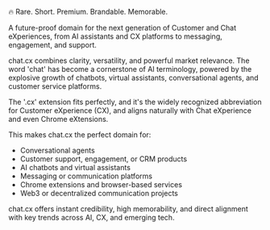 🔥 Rare. Short. Premium. Brandable. Memorable.

A future-proof domain for the next generation of Customer and Chat eXperiences, from AI assistants and CX platforms to messaging, engagement, and support.

chat.cx combines clarity, versatility, and powerful market relevance. The word 'chat' has become a cornerstone of AI terminology, powered by the explosive growth of chatbots, virtual assistants, conversational agents, and customer service platforms.

The '.cx' extension fits perfectly, and it's the widely recognized abbreviation for Customer eXperience (CX), and aligns naturally with Chat eXperience and even Chrome eXtensions.

This makes chat.cx the perfect domain for:
- Conversational agents
- Customer support, engagement, or CRM products
- AI chatbots and virtual assistants
- Messaging or communication platforms
- Chrome extensions and browser-based services
- Web3 or decentralized communication projects

chat.cx offers instant credibility, high memorability, and direct alignment with key trends across AI, CX, and emerging tech.
